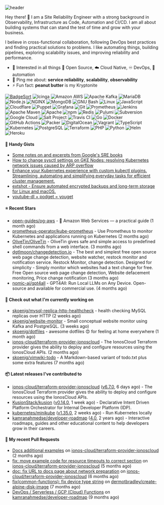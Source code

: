 ![header](https://capsule-render.vercel.app/api?type=waving&height=200&fontAlignY=40&descAlignY=55&color=0:00ab91,100:005182&fontColor=ffffff&text=Hi,%20my%20name%20is%20S%C3%B6ren&desc=[%CB%88z%C3%B8%CB%90%CA%81%C9%99n]&animation=fadeIn)

Hey there! 👋 I am a Site Reliability Engineer with a strong background in Observability, Infrastructure as Code, Automation and CI/CD. I am all about building systems that can stand the test of time and grow with your business.

I believe in cross-functional collaboration, following DevOps best practices and finding practical solutions to problems. I like automating things, building pipelines, exploring scalability issues, and improving reliability and performance.

- 🌱 Interested in all things :page_with_curl: Open Source, :cloud: Cloud Native, :infinity: DevOps, :robot: automation
- 💬 Ping me about: **service reliability**, **scalability**, **observability**
- ⚡ Fun fact: **peanut butter** is my Kryptonite


[![BadgeSort](https://img.shields.io/badge/BadgeSort-000000.svg?style=flat-square&logo=githubsponsors)](https://github.com/ChipWolf/BadgeSort)
![Icinga](https://img.shields.io/badge/Icinga-06062C.svg?style=flat-square&logo=icinga&logoColor=white)
![Amazon AWS](https://img.shields.io/badge/Amazon%20AWS-232F3E.svg?style=flat-square&logo=amazonaws&logoColor=white)
![Apache Kafka](https://img.shields.io/badge/Apache%20Kafka-231F20.svg?style=flat-square&logo=apachekafka&logoColor=white)
![MariaDB](https://img.shields.io/badge/MariaDB-003545.svg?style=flat-square&logo=mariadb&logoColor=white)
![Node.js](https://img.shields.io/badge/Node.js-339933.svg?style=flat-square&logo=nodedotjs&logoColor=white)
![NGINX](https://img.shields.io/badge/NGINX-009639.svg?style=flat-square&logo=nginx&logoColor=white)
![MongoDB](https://img.shields.io/badge/MongoDB-47A248.svg?style=flat-square&logo=mongodb&logoColor=white)
![GNU Bash](https://img.shields.io/badge/GNU%20Bash-4EAA25.svg?style=flat-square&logo=gnubash&logoColor=white)
![Linux](https://img.shields.io/badge/Linux-FCC624.svg?style=flat-square&logo=linux&logoColor=black)
![JavaScript](https://img.shields.io/badge/JavaScript-F7DF1E.svg?style=flat-square&logo=javascript&logoColor=black)
![Cloudflare](https://img.shields.io/badge/Cloudflare-F38020.svg?style=flat-square&logo=cloudflare&logoColor=white)
![Puppet](https://img.shields.io/badge/Puppet-FFAE1A.svg?style=flat-square&logo=puppet&logoColor=black)
![Grafana](https://img.shields.io/badge/Grafana-F46800.svg?style=flat-square&logo=grafana&logoColor=white)
![Git](https://img.shields.io/badge/Git-F05032.svg?style=flat-square&logo=git&logoColor=white)
![Prometheus](https://img.shields.io/badge/Prometheus-E6522C.svg?style=flat-square&logo=prometheus&logoColor=white)
![Jenkins](https://img.shields.io/badge/Jenkins-D24939.svg?style=flat-square&logo=jenkins&logoColor=white)
![Apache Maven](https://img.shields.io/badge/Apache%20Maven-C71A36.svg?style=flat-square&logo=apachemaven&logoColor=white)
![Apache](https://img.shields.io/badge/Apache-D22128.svg?style=flat-square&logo=apache&logoColor=white)
![npm](https://img.shields.io/badge/npm-CB3837.svg?style=flat-square&logo=npm&logoColor=white)
![Redis](https://img.shields.io/badge/Redis-DC382D.svg?style=flat-square&logo=redis&logoColor=white)
![Pulumi](https://img.shields.io/badge/Pulumi-8A3391.svg?style=flat-square&logo=pulumi&logoColor=white)
![Subversion](https://img.shields.io/badge/Subversion-809CC9.svg?style=flat-square&logo=subversion&logoColor=white)
![Google Cloud](https://img.shields.io/badge/Google%20Cloud-4285F4.svg?style=flat-square&logo=googlecloud&logoColor=white)
![Salt Project](https://img.shields.io/badge/Salt%20Project-57BCAD.svg?style=flat-square&logo=saltproject&logoColor=white)
![Travis CI](https://img.shields.io/badge/Travis%20CI-3EAAAF.svg?style=flat-square&logo=travisci&logoColor=white)
![Go](https://img.shields.io/badge/Go-00ADD8.svg?style=flat-square&logo=go&logoColor=white)
![Docker](https://img.shields.io/badge/Docker-2496ED.svg?style=flat-square&logo=docker&logoColor=white)
![GitHub Actions](https://img.shields.io/badge/GitHub%20Actions-2088FF.svg?style=flat-square&logo=githubactions&logoColor=white)
![Packer](https://img.shields.io/badge/Packer-02A8EF.svg?style=flat-square&logo=packer&logoColor=white)
![DigitalOcean](https://img.shields.io/badge/DigitalOcean-0080FF.svg?style=flat-square&logo=digitalocean&logoColor=white)
![Vagrant](https://img.shields.io/badge/Vagrant-1868F2.svg?style=flat-square&logo=vagrant&logoColor=white)
![TypeScript](https://img.shields.io/badge/TypeScript-3178C6.svg?style=flat-square&logo=typescript&logoColor=white)
![Kubernetes](https://img.shields.io/badge/Kubernetes-326CE5.svg?style=flat-square&logo=kubernetes&logoColor=white)
![PostgreSQL](https://img.shields.io/badge/PostgreSQL-4169E1.svg?style=flat-square&logo=postgresql&logoColor=white)
![Terraform](https://img.shields.io/badge/Terraform-7B42BC.svg?style=flat-square&logo=terraform&logoColor=white)
![PHP](https://img.shields.io/badge/PHP-777BB4.svg?style=flat-square&logo=php&logoColor=white)
![Python](https://img.shields.io/badge/Python-3776AB.svg?style=flat-square&logo=python&logoColor=white)
![Helm](https://img.shields.io/badge/Helm-0F1689.svg?style=flat-square&logo=helm&logoColor=white)
![Heroku](https://img.shields.io/badge/Heroku-430098.svg?style=flat-square&logo=heroku&logoColor=white)


#### 📝 Handy Gists

- [Some notes on and excerpts from Google&#39;s SRE books](https://gist.github.com/7bacab2124c14a1288b65149bd0b5209)
- [How to change sysctl settings on GKE Nodes: resolving Kubernetes network issues caused by ARP overflow](https://gist.github.com/a44dffdde475056d27ecef026cd2f9a0)
- [Enhance your Kubernetes experience with custom kubectl plugins. Streamlining, automating and simplifying everyday tasks for efficient cluster management.](https://gist.github.com/e7de3e8437b23437daf5eca42e679a1a)
- [extshot - Ensure automated encrypted backups and long-term storage for Linux and macOS.](https://gist.github.com/c19f707e02a274f6371697163ee18b9f)
- [youtube-dl &#43; podget = youget ](https://gist.github.com/d4a67764d5b653bef06574fa5cc63ef3)

#### ⭐ Recent Stars

- [open-guides/og-aws](https://github.com/open-guides/og-aws) - 📙 Amazon Web Services — a practical guide (1 month ago)
- [prometheus-operator/kube-prometheus](https://github.com/prometheus-operator/kube-prometheus) - Use Prometheus to monitor Kubernetes and applications running on Kubernetes (2 months ago)
- [OliveTin/OliveTin](https://github.com/OliveTin/OliveTin) - OliveTin gives safe and simple access to predefined shell commands from a web interface.  (3 months ago)
- [dgtlmoon/changedetection.io](https://github.com/dgtlmoon/changedetection.io) - The best and simplest free open source web page change detection, website watcher,  restock monitor and notification service. Restock Monitor, change detection. Designed for simplicity - Simply monitor which websites had a text change for free. Free Open source web page change detection, Website defacement monitoring, Price change notification (3 months ago)
- [nomic-ai/gpt4all](https://github.com/nomic-ai/gpt4all) - GPT4All: Run Local LLMs on Any Device. Open-source and available for commercial use. (4 months ago)

#### 🚧 Check out what I'm currently working on

- [skoenig/mysql-replica-http-healthcheck](https://github.com/skoenig/mysql-replica-http-healthcheck) - health checking MySQL replicas over HTTP (2 weeks ago)
- [skoenig/website-monitor](https://github.com/skoenig/website-monitor) - Small conceptual website monitor using Kafka and PostgreSQL. (3 weeks ago)
- [skoenig/dotfiles](https://github.com/skoenig/dotfiles) - awesome dotfiles 😍 for feeling at home everywhere (1 month ago)
- [ionos-cloud/terraform-provider-ionoscloud](https://github.com/ionos-cloud/terraform-provider-ionoscloud) - The IonosCloud Terraform provider gives the ability to deploy and configure resources using the IonosCloud APIs. (2 months ago)
- [skoenig/vimwiki-todo](https://github.com/skoenig/vimwiki-todo) - A Markdown-based variant of todo.txt plus some extra features (7 months ago)

#### 📦 Latest releases I've contributed to

- [ionos-cloud/terraform-provider-ionoscloud](https://github.com/ionos-cloud/terraform-provider-ionoscloud) ([v6.7.0](https://github.com/ionos-cloud/terraform-provider-ionoscloud/releases/tag/v6.7.0), 6 days ago) - The IonosCloud Terraform provider gives the ability to deploy and configure resources using the IonosCloud APIs.
- [KusionStack/kusion](https://github.com/KusionStack/kusion) ([v0.14.0](https://github.com/KusionStack/kusion/releases/tag/v0.14.0), 1 week ago) - Declarative Intent Driven Platform Orchestrator for Internal Developer Platform (IDP).
- [kubernetes/minikube](https://github.com/kubernetes/minikube) ([v1.35.0](https://github.com/kubernetes/minikube/releases/tag/v1.35.0), 2 weeks ago) - Run Kubernetes locally
- [kamranahmedse/developer-roadmap](https://github.com/kamranahmedse/developer-roadmap) ([4.0](https://github.com/kamranahmedse/developer-roadmap/releases/tag/4.0), 2 years ago) - Interactive roadmaps, guides and other educational content to help developers grow in their careers.

#### 🔀 My recent Pull Requests

- [Docs additional examples](https://github.com/ionos-cloud/terraform-provider-ionoscloud/pull/706) on [ionos-cloud/terraform-provider-ionoscloud](https://github.com/ionos-cloud/terraform-provider-ionoscloud) (2 months ago)
- [fix: move example code for resource timeouts to correct section](https://github.com/ionos-cloud/terraform-provider-ionoscloud/pull/645) on [ionos-cloud/terraform-provider-ionoscloud](https://github.com/ionos-cloud/terraform-provider-ionoscloud) (5 months ago)
- [doc: fix URL to docs page about network preparation](https://github.com/ionos-cloud/terraform-provider-ionoscloud/pull/625) on [ionos-cloud/terraform-provider-ionoscloud](https://github.com/ionos-cloud/terraform-provider-ionoscloud) (6 months ago)
- [fix(common-functions): fix device type string](https://github.com/dermotbradley/create-alpine-disk-image/pull/56) on [dermotbradley/create-alpine-disk-image](https://github.com/dermotbradley/create-alpine-disk-image) (7 months ago)
- [DevOps / Serverless / GCP (Cloud) Functions](https://github.com/kamranahmedse/developer-roadmap/pull/5496) on [kamranahmedse/developer-roadmap](https://github.com/kamranahmedse/developer-roadmap) (9 months ago)
